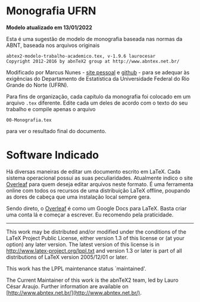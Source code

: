 # Monografia UFRN

**Modelo atualizado em 13/01/2022**

Esta é uma sugestão de modelo de monografia baseada nas normas da ABNT, baseada nos arquivos originais 

    abtex2-modelo-trabalho-academico.tex, v-1.9.6 laurocesar
    Copyright 2012-2016 by abnTeX2 group at http://www.abntex.net.br/ 

Modificado por Marcus Nunes - [site pessoal](https://marcusnunes.me/) e [github](https://github.com/mnunes/) -  para se adequar às exigências do Departamento de Estatística da Universidade Federal do Rio Grande do Norte (UFRN).

Para fins de organização, cada capítulo da monografia foi colocado em um arquivo `.tex` diferente. Edite cada um deles de acordo com o texto do seu trabalho e compile apenas o arquivo 

    00-Monografia.tex

para ver o resultado final do documento.

# Software Indicado

Há diversas maneiras de editar um documento escrito em LaTeX. Cada sistema operacional possui as suas peculiaridades. Atualmente indico o site [Overleaf](https://www.overleaf.com/) para quem deseja editar arquivos neste formato. É uma ferramenta online com todos os recursos de uma distribuição LaTeX offline, poupando as dores de cabeça que uma instalação local sempre gera.

Sendo direto, o [Overleaf](https://www.overleaf.com/) é como um Google Docs para LaTeX. Basta criar uma conta lá e começar a escrever. Eu recomendo pela praticidade.


---

This work may be distributed and/or modified under the
conditions of the LaTeX Project Public License, either version 1.3
of this license or (at your option) any later version.
The latest version of this license is in
  http://www.latex-project.org/lppl.txt
and version 1.3 or later is part of all distributions of LaTeX
version 2005/12/01 or later.

This work has the LPPL maintenance status `maintained'.

The Current Maintainer of this work is the abnTeX2 team, led
by Lauro César Araujo. Further information are available on 
[http://www.abntex.net.br/](http://www.abntex.net.br/).
